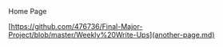 Home Page

[https://github.com/476736/Final-Major-Project/blob/master/Weekly%20Write-Ups](another-page.md)
